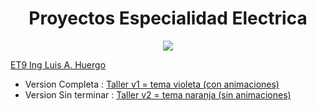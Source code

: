 <div align='center'>
  
# Proyectos Especialidad Electrica 
<img src="https://skills.syvixor.com/api/icons?i=html,css3,javascript" > 
   <br>
   
</div>

[ET9 Ing Luis A. Huergo](https://www.et9huergo.edu.ar/)

- Version Completa : [Taller v1 = tema violeta (con animaciones)](https://valentinzoia.github.io/44huergo.github.io/taller/index-html/)
- Version Sin terminar : [Taller v2 = tema naranja (sin animaciones)](https://valentinzoia.github.io/44huergo.github.io/taller-v1/index-html/)

